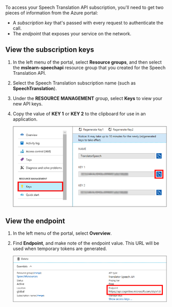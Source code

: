 To access your Speech Translation API subscription, you'll need to get two pieces of information from the Azure portal:

- A *subscription key* that's passed with every request to authenticate the call.
- The *endpoint* that exposes your service on the network.

## View the subscription keys

1. In the left menu of the portal, select **Resource groups**, and then select the **mslearn-speechapi** resource group that you created for the Speech Translation API.

1. Select the Speech Translation subscription name (such as **SpeechTranslation**).
1. Under the **RESOURCE MANAGEMENT** group, select **Keys** to view your new API keys.
1. Copy the value of **KEY 1** or **KEY 2** to the clipboard for use in an application.

    ![Copying the Speech Translation API key to the clipboard](../media/4-access-keys-and-endpoints-keys.png)

## View the endpoint

1. In the left menu of the portal, select **Overview**. 
1. Find **Endpoint**, and make note of the endpoint value. This URL will be used when temporary tokens are generated.

    ![Viewing the Speech Translation API token-issuer endpoint](../media/4-access-keys-and-endpoints-url.png)